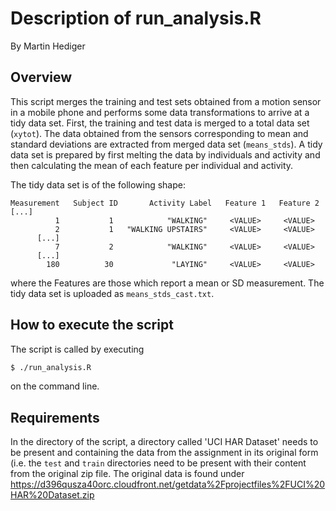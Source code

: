 # Description of run_analysis.R

By Martin Hediger

## Overview
This script merges the training and test sets obtained
from a motion sensor in a mobile phone and performs some
data transformations to arrive at a tidy data set.
First, the training and test data is merged to a total data set
(`xytot`). The data obtained from the sensors corresponding 
to mean and standard deviations are extracted from merged data
set (`means_stds`).
A tidy data set is prepared by first melting the data by
individuals and activity and then calculating the mean of
each feature per individual and activity.

The tidy data set is of the following shape:

```
Measurement   Subject ID       Activity Label   Feature 1   Feature 2   [...] 
          1           1            "WALKING"     <VALUE>     <VALUE>
          2           1   "WALKING UPSTAIRS"     <VALUE>     <VALUE>
      [...]
          7           2            "WALKING"     <VALUE>     <VALUE>
      [...]
        180          30             "LAYING"     <VALUE>     <VALUE>
```

where the Features are those which report a mean or SD measurement.
The tidy data set is uploaded as `means_stds_cast.txt`.


## How to execute the script
The script is called by executing
```bash
$ ./run_analysis.R
```
on the command line.


## Requirements
In the directory of the script, a directory
called 'UCI HAR Dataset' needs to be present and
containing the data from the assignment in its
original form (i.e. the `test` and `train` directories
need to be present with their content from the original
zip file. The original data is found under
https://d396qusza40orc.cloudfront.net/getdata%2Fprojectfiles%2FUCI%20HAR%20Dataset.zip 
